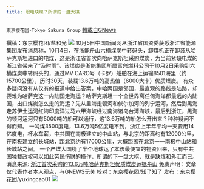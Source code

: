 ```yaml
---
title: 限电缺煤？所谓的一盘大棋
---
```

`東京櫻花団-Tokyo Sakura Group` [轉載自GNews](https://gnews.org/zh-hans/1574910/)

撰稿：东京樱花团/盐和光
![](https://assets.gnews.org/wp-content/uploads/2021/10/image-86-2.png)
10月5日中国新闻网从浙江省国资委获悉浙江省能源集团发布消息称，10月4日，在浙能舟山六横煤炭中转码头，卸煤机正在卸装从哈萨克斯坦进口的电煤，这是浙江省首次向哈萨克斯坦采购煤炭，为当前紧缺电煤的浙江省带来了“及时雨”。该煤炭是浙能集团所属富兴燃料公司于10月2日采购到六横煤炭中转码头的，通过MV CARO号（卡罗）船舶在海上运输8501海里（约15700公里），历时30天，装载13.6万吨的高热值（6000大卡）优质煤炭。
 有众多疑问没有从仅有的报道中给出答案，中哈两国是邻国，最直观的路线是陆路，却要难为哈萨克这一内陆国走海运？哈萨克斯坦一个全世界离任何海洋都最远的内陆国，出口煤炭怎么走的海运？先从里海走顿河和伏尔加河的列宁运河，然后到黑海走苏伊士运河红海印度洋过马六甲海峡经过南海诸岛台湾海峡，最后到浙江，黑海的顿河运河只有5000吨的船可以通行，这13.6万吨的船怎么开出来？种种疑问不得而知。
 一吨煤3500度电，13.6万吨5亿度电不到，浙江上半年平均一天要用14亿度电，杯水车薪，中共国在南极建立的中山站，与北京的距离约有12000公里，在南极建立的长城站，距北京约有17000公里，大概距离在北京一一南极中山站和长城站之间。
 一个产煤大国绕了半个地球运了本该最便宜的物资回来，只有中共国独裁政权可以如此劳民伤财的操作，所谓的下一盘大棋，就是缺煤和外汇而已。
 消息来源:
 [浙江首次采购的13.6万吨哈萨克斯坦优质煤炭运抵舟山](//mo.mbd.baidu.com/r/uf2FuJIjAc?f=cp&amp;rs=1144069997&amp;ruk=fAjvTKDNA9tzZXQ7Zje4kQ&amp;u=33c28eaa3fd49090)
免责声明：文章仅代表作者本人观点，与GNEWS无关
校对：东京樱花团/知了知了
发布：东京樱花团/yuxingcao01
![](https://assets.gnews.org/wp-content/uploads/2021/10/image0-1-18-6.png)
